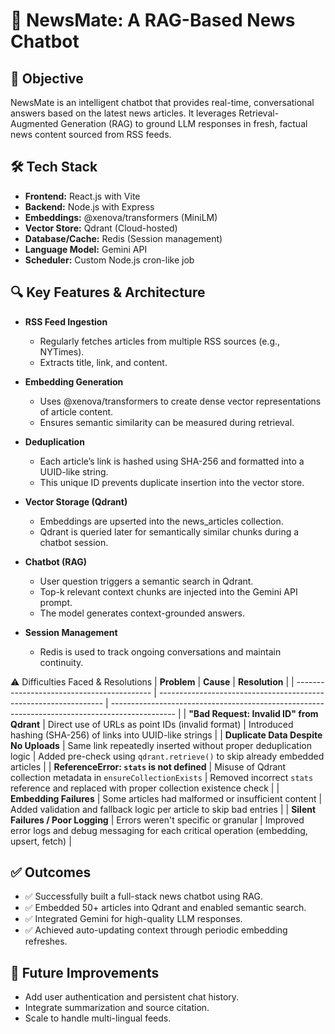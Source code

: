 # 🧠 NewsMate: A RAG-Based News Chatbot

## 📌 Objective

NewsMate is an intelligent chatbot that provides real-time, conversational answers based on the latest news articles. It leverages Retrieval-Augmented Generation (RAG) to ground LLM responses in fresh, factual news content sourced from RSS feeds.

## 🛠️ Tech Stack

- **Frontend:** React.js with Vite
- **Backend:** Node.js with Express
- **Embeddings:** @xenova/transformers (MiniLM)
- **Vector Store:** Qdrant (Cloud-hosted)
- **Database/Cache:** Redis (Session management)
- **Language Model:** Gemini API
- **Scheduler:** Custom Node.js cron-like job

## 🔍 Key Features & Architecture

- **RSS Feed Ingestion**

  - Regularly fetches articles from multiple RSS sources (e.g., NYTimes).
  - Extracts title, link, and content.

- **Embedding Generation**

  - Uses @xenova/transformers to create dense vector representations of article content.
  - Ensures semantic similarity can be measured during retrieval.

- **Deduplication**

  - Each article’s link is hashed using SHA-256 and formatted into a UUID-like string.
  - This unique ID prevents duplicate insertion into the vector store.

- **Vector Storage (Qdrant)**

  - Embeddings are upserted into the news_articles collection.
  - Qdrant is queried later for semantically similar chunks during a chatbot session.

- **Chatbot (RAG)**

  - User question triggers a semantic search in Qdrant.
  - Top-k relevant context chunks are injected into the Gemini API prompt.
  - The model generates context-grounded answers.

- **Session Management**
  - Redis is used to track ongoing conversations and maintain continuity.

⚠️ Difficulties Faced & Resolutions
| **Problem** | **Cause** | **Resolution** |
| ------------------------------------------ | ---------------------------------------------------------------- | ---------------------------------------------------------------------------------------------- |
| **"Bad Request: Invalid ID" from Qdrant** | Direct use of URLs as point IDs (invalid format) | Introduced hashing (SHA-256) of links into UUID-like strings |
| **Duplicate Data Despite No Uploads** | Same link repeatedly inserted without proper deduplication logic | Added pre-check using `qdrant.retrieve()` to skip already embedded articles |
| **ReferenceError: `stats` is not defined** | Misuse of Qdrant collection metadata in `ensureCollectionExists` | Removed incorrect `stats` reference and replaced with proper collection existence check |
| **Embedding Failures** | Some articles had malformed or insufficient content | Added validation and fallback logic per article to skip bad entries |
| **Silent Failures / Poor Logging** | Errors weren't specific or granular | Improved error logs and debug messaging for each critical operation (embedding, upsert, fetch) |

## ✅ Outcomes

- ✅ Successfully built a full-stack news chatbot using RAG.
- ✅ Embedded 50+ articles into Qdrant and enabled semantic search.
- ✅ Integrated Gemini for high-quality LLM responses.
- ✅ Achieved auto-updating context through periodic embedding refreshes.

## 📘 Future Improvements

- Add user authentication and persistent chat history.
- Integrate summarization and source citation.
- Scale to handle multi-lingual feeds.
